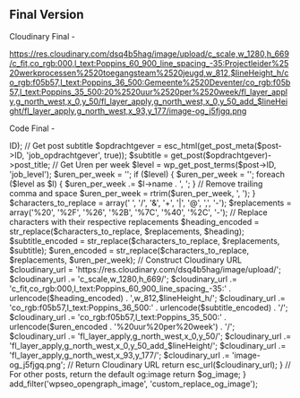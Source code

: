 ## Final Version

Cloudinary Final -

https://res.cloudinary.com/dsq4b5hag/image/upload/c_scale,w_1280,h_669/c_fit,co_rgb:000,l_text:Poppins_60_900_line_spacing_-35:Projectleider%2520werkprocessen%2520toegangsteam%2520jeugd,w_812,$lineHeight_h/co_rgb:f05b57,l_text:Poppins_36_500:Gemeente%2520Deventer/co_rgb:f05b57,l_text:Poppins_35_500:20%2520uur%2520per%2520week/fl_layer_apply,g_north_west,x_0,y_50/fl_layer_apply,g_north_west,x_0,y_50_add_$lineHeight/fl_layer_apply,g_north_west,x_93,y_177/image-og_j5fjgq.png


Code Final - 

<?php
/*
Plugin Name: Custom Open Graph Image Plugin - Aomi Borah
Description: Dynamically generates Cloudinary URL and sets it as the og:image meta tag based on post data.
Version: 1.0
Author: Aomi Borah
Author URI: mailto:aomi@duck.com
*/


function custom_replace_og_image($og_image) {
    if (is_singular('job')) { // Check if it's a single job post
        global $post;

        // Get post title (heading)
        $heading = get_the_title($post->ID);

        // Get post subtitle
        $opdrachtgever = esc_html(get_post_meta($post->ID, 'job_opdrachtgever', true));
        $subtitle = get_post($opdrachtgever)->post_title;

        // Get Uren per week
        $level = wp_get_post_terms($post->ID, 'job_level');
        $uren_per_week = '';
        if ($level) {
            $uren_per_week = '';
            foreach ($level as $l) {
                $uren_per_week .= $l->name . ', ';
            }
            // Remove trailing comma and space
            $uren_per_week = rtrim($uren_per_week, ', ');
        }

        $characters_to_replace = array(' ', '/', '&', '+', '|', '@', ',', '-');
        $replacements = array('%20', '%2F', '%26', '%2B', '%7C', '%40', '%2C', '-');

        // Replace characters with their respective replacements
        $heading_encoded = str_replace($characters_to_replace, $replacements, $heading);
        $subtitle_encoded = str_replace($characters_to_replace, $replacements, $subtitle);
        $uren_encoded = str_replace($characters_to_replace, $replacements, $uren_per_week);

        // Construct Cloudinary URL
        $cloudinary_url = 'https://res.cloudinary.com/dsq4b5hag/image/upload/';
        $cloudinary_url .= 'c_scale,w_1280,h_669/';
        $cloudinary_url .= 'c_fit,co_rgb:000,l_text:Poppins_60_900_line_spacing_-35:' . urlencode($heading_encoded) . ',w_812,$lineHeight_h/';
        $cloudinary_url .= 'co_rgb:f05b57,l_text:Poppins_36_500:' . urlencode($subtitle_encoded) . '/';
        $cloudinary_url .= 'co_rgb:f05b57,l_text:Poppins_35_500:' . urlencode($uren_encoded . '%20uur%20per%20week') . '/';
        $cloudinary_url .= 'fl_layer_apply,g_north_west,x_0,y_50/';
        $cloudinary_url .= 'fl_layer_apply,g_north_west,x_0,y_50_add_$lineHeight/';
        $cloudinary_url .= 'fl_layer_apply,g_north_west,x_93,y_177/';
        $cloudinary_url .= 'image-og_j5fjgq.png';

        // Return Cloudinary URL
        return esc_url($cloudinary_url);
    }

    // For other posts, return the default og:image
    return $og_image;
}

add_filter('wpseo_opengraph_image', 'custom_replace_og_image');
